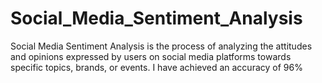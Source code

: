 # Social_Media_Sentiment_Analysis
Social Media Sentiment Analysis is the process of analyzing the attitudes and opinions expressed by users on social media platforms towards specific topics, brands, or events. I have achieved an accuracy of 96%
